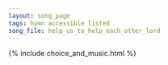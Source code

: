 ```yaml
---
layout: song_page
tags: hymn accessible listed
song_file: help_us_to_help_each_other_lord
---
```


{% include choice_and_music.html %}
